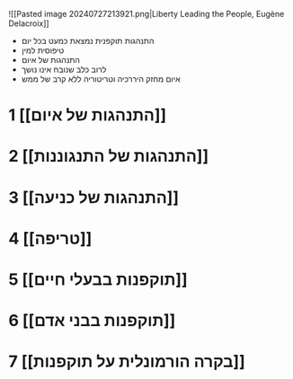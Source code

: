 ![[Pasted image 20240727213921.png|Liberty Leading the People, Eugène Delacroix]]

- התנהגות תוקפנית נמצאת כמעט בכל יום
- טיפוסית למין
- התנהגות של איום
- לרוב כלב שנובח אינו נושך
- איום מחזק היררכיה וטריטוריה ללא קרב של ממש

# 1	[[התנהגות של איום]]
# 2	[[התנהגות של התנגוננות]]
# 3	[[התנהגות של כניעה]]
# 4	[[טריפה]]
# 5	[[תוקפנות בבעלי חיים]]
# 6	[[תוקפנות בבני אדם]]
# 7	[[בקרה הורמונלית על תוקפנות]]
